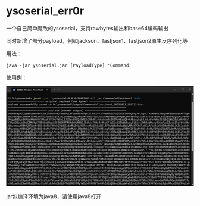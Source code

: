 # ysoserial_err0r

一个自己简单魔改的ysoserial，支持rawbytes输出和base64编码输出

同时新增了部分payload，例如jackson、fastjson1、fastjson2原生反序列化等

用法：

```shell
java -jar ysoserial.jar [PayloadType] 'Command'
```



使用例：

![image](.\pic\05ff692c-73e6-4d98-8cda-e6a5774304c0.png)

jar包编译环境为java8，请使用java8打开